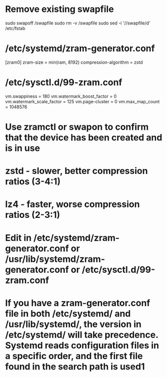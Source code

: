 # Remove existing swapfile
sudo swapoff /swapfile
sudo rm -v /swapfile
sudo sed -i '/\/swapfile/d' /etc/fstab

# /etc/systemd/zram-generator.conf
[zram0]
zram-size = min(ram, 8192)
compression-algorithm = zstd

# /etc/sysctl.d/99-zram.conf
vm.swappiness = 180
vm.watermark_boost_factor = 0
vm.watermark_scale_factor = 125
vm.page-cluster = 0
vm.max_map_count = 1048576

# Use zramctl or swapon to confirm that the device has been created and is in use
# zstd - slower, better compression ratios (3-4:1)
# lz4 - faster, worse compression ratios (2-3:1)
# Edit in /etc/systemd/zram-generator.conf or /usr/lib/systemd/zram-generator.conf or /etc/sysctl.d/99-zram.conf
# If you have a zram-generator.conf file in both /etc/systemd/ and /usr/lib/systemd/, the version in /etc/systemd/ will take precedence. Systemd reads configuration files in a specific order, and the first file found in the search path is used1
